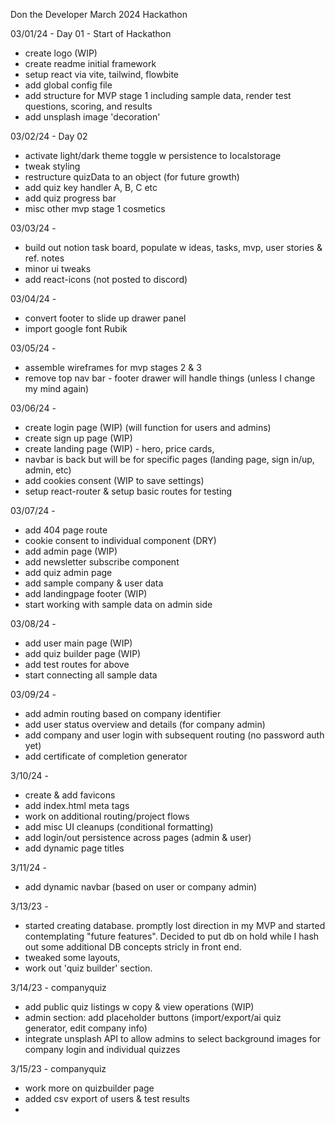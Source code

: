Don the Developer March 2024 Hackathon

03/01/24 - Day 01 - Start of Hackathon
- create logo (WIP)
- create readme initial framework
- setup react via vite, tailwind, flowbite
- add global config file
- add structure for MVP stage 1 including sample data, render test questions, scoring, and results
- add unsplash image 'decoration'

03/02/24 - Day 02
- activate light/dark theme toggle w persistence to localstorage
- tweak styling
- restructure quizData to an object (for future growth)
- add quiz key handler A, B, C etc
- add quiz progress bar
- misc other mvp stage 1 cosmetics

03/03/24 - 
- build out notion task board, populate w ideas, tasks, mvp, user stories & ref. notes
- minor ui tweaks
- add react-icons
(not posted to discord)

03/04/24 -
- convert footer to slide up drawer panel
- import google font Rubik

03/05/24 - 
- assemble wireframes for mvp stages 2 & 3
- remove top nav bar - footer drawer will handle things (unless I change my mind again)

03/06/24 -
- create login page (WIP) (will function for users and admins)
- create sign up page (WIP)
- create landing page (WIP) - hero, price cards, 
- navbar is back but will be for specific pages (landing page, sign in/up, admin, etc)
- add cookies consent (WIP to save settings)
- setup react-router & setup basic routes for testing

03/07/24 - 
- add 404 page route
- cookie consent to individual component (DRY)
- add admin page (WIP)
- add newsletter subscribe component
- add quiz admin page
- add sample company & user data
- add landingpage footer (WIP)
- start working with sample data on admin side

03/08/24 -
- add user main page (WIP)
- add quiz builder page (WIP)
- add test routes for above
- start connecting all sample data

03/09/24 - 
- add admin routing based on company identifier
- add user status overview and details (for company admin)
- add company and user login with subsequent routing (no password auth yet)
- add certificate of completion generator

3/10/24 -
- create & add favicons
- add index.html meta tags
- work on additional routing/project flows
- add misc UI cleanups (conditional formatting)
- add login/out persistence across pages (admin & user)
- add dynamic page titles

3/11/24 - 
- add dynamic navbar (based on user or company admin)

3/13/23 -
- started creating database.  promptly lost direction in my MVP and started contemplating "future features". Decided to put db on hold while I hash out some additional DB concepts stricly in front end.
- tweaked some layouts, 
- work out 'quiz builder' section. 

3/14/23 - companyquiz
- add public quiz listings w copy & view operations (WIP)
- admin section: add placeholder buttons (import/export/ai quiz generator, edit company info)
- integrate unsplash API to allow admins to select background images for company login and individual quizzes

3/15/23 - companyquiz
- work more on quizbuilder page
- added csv export of users & test results
- 
